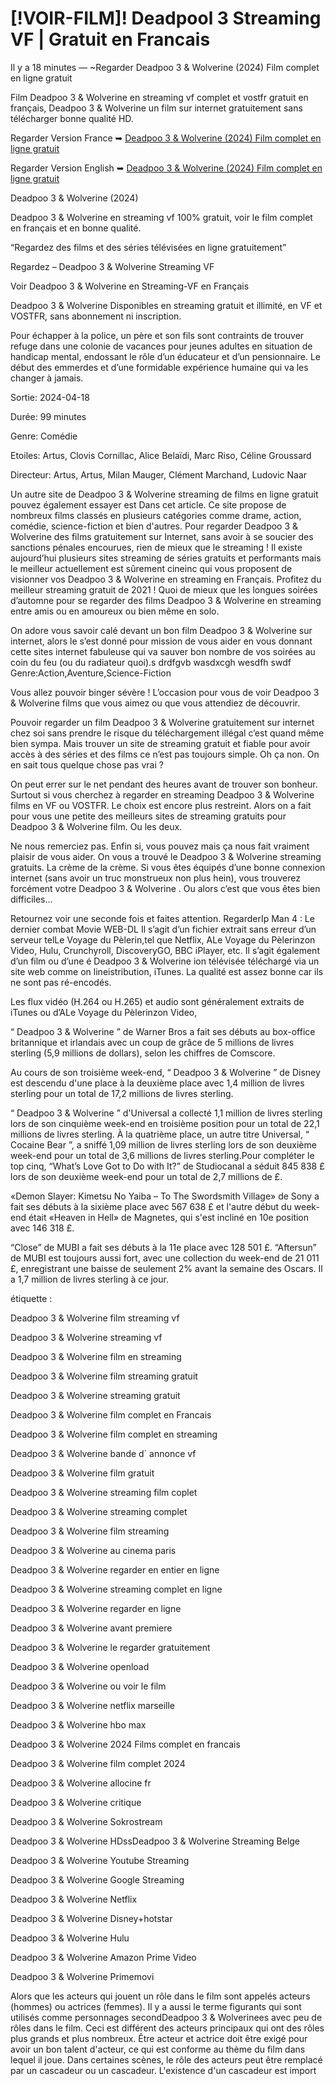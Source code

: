 # [!VOIR-FILM]! Deadpool 3 Streaming VF | Gratuit en Francais

Il y a 18 minutes — ~Regarder Deadpoo 3 & Wolverine (2024) Film complet en ligne gratuit

Film Deadpoo 3 & Wolverine en streaming vf complet et vostfr gratuit en français, Deadpoo 3 & Wolverine un film sur internet gratuitement sans télécharger bonne qualité HD.

Regarder Version France ➥ [Deadpoo 3 & Wolverine (2024) Film complet en ligne gratuit](https://premiumfilm.online/fr/533535/deadpool-wolverine.html)

Regarder Version English ➥ [Deadpoo 3 & Wolverine (2024) Film complet en ligne gratuit](https://premiumfilm.online/fr/533535/deadpool-wolverine.html)

Deadpoo 3 & Wolverine (2024)

Deadpoo 3 & Wolverine en streaming vf 100% gratuit, voir le film complet en français et en bonne qualité.

“Regardez des films et des séries télévisées en ligne gratuitement”

Regardez – Deadpoo 3 & Wolverine Streaming VF

Voir Deadpoo 3 & Wolverine en Streaming-VF en Français

Deadpoo 3 & Wolverine Disponibles en streaming gratuit et illimité, en VF et VOSTFR, sans abonnement ni inscription.

Pour échapper à la police, un père et son fils sont contraints de trouver refuge dans une colonie de vacances pour jeunes adultes en situation de handicap mental, endossant le rôle d’un éducateur et d’un pensionnaire. Le début des emmerdes et d’une formidable expérience humaine qui va les changer à jamais.

Sortie: 2024-04-18

Durée: 99 minutes

Genre: Comédie

Etoiles: Artus, Clovis Cornillac, Alice Belaïdi, Marc Riso, Céline Groussard

Directeur: Artus, Artus, Milan Mauger, Clément Marchand, Ludovic Naar

Un autre site de Deadpoo 3 & Wolverine streaming de films en ligne gratuit pouvez également essayer est Dans cet article. Ce site propose de nombreux films classés en plusieurs catégories comme drame, action, comédie, science-fiction et bien d'autres. Pour regarder Deadpoo 3 & Wolverine des films gratuitement sur Internet, sans avoir à se soucier des sanctions pénales encourues, rien de mieux que le streaming ! Il existe aujourd’hui plusieurs sites streaming de séries gratuits et performants mais le meilleur actuellement est sûrement cineinc qui vous proposent de visionner vos Deadpoo 3 & Wolverine en streaming en Français. Profitez du meilleur streaming gratuit de 2021 ! Quoi de mieux que les longues soirées d’automne pour se regarder des films Deadpoo 3 & Wolverine en streaming entre amis ou en amoureux ou bien même en solo.

On adore vous savoir calé devant un bon film Deadpoo 3 & Wolverine sur internet, alors le s’est donné pour mission de vous aider en vous donnant cette sites internet fabuleuse qui va sauver bon nombre de vos soirées au coin du feu (ou du radiateur quoi).s drdfgvb wasdxcgh wesdfh swdf Genre:Action,Aventure,Science-Fiction

Vous allez pouvoir binger sévère ! L’occasion pour vous de voir Deadpoo 3 & Wolverine films que vous aimez ou que vous attendiez de découvrir.

Pouvoir regarder un film Deadpoo 3 & Wolverine gratuitement sur internet chez soi sans prendre le risque du téléchargement illégal c’est quand même bien sympa. Mais trouver un site de streaming gratuit et fiable pour avoir accès à des séries et des films ce n’est pas toujours simple. Oh ça non. On en sait tous quelque chose pas vrai ?

On peut errer sur le net pendant des heures avant de trouver son bonheur. Surtout si vous cherchez à regarder en streaming Deadpoo 3 & Wolverine films en VF ou VOSTFR. Le choix est encore plus restreint. Alors on a fait pour vous une petite des meilleurs sites de streaming gratuits pour Deadpoo 3 & Wolverine film. Ou les deux.

Ne nous remerciez pas. Enfin si, vous pouvez mais ça nous fait vraiment plaisir de vous aider. On vous a trouvé le Deadpoo 3 & Wolverine streaming gratuits. La crème de la crème. Si vous êtes équipés d’une bonne connexion internet (sans avoir un truc monstrueux non plus hein), vous trouverez forcément votre Deadpoo 3 & Wolverine . Ou alors c’est que vous êtes bien difficiles…

Retournez voir une seconde fois et faites attention. RegarderIp Man 4 : Le dernier combat Movie WEB-DL Il s’agit d’un fichier extrait sans erreur d’un serveur telLe Voyage du Pèlerin,tel que Netflix, ALe Voyage du Pèlerinzon Video, Hulu, Crunchyroll, DiscoveryGO, BBC iPlayer, etc. Il s’agit également d’un film ou d’une é Deadpoo 3 & Wolverine ion télévisée téléchargé via un site web comme on lineistribution, iTunes. La qualité est assez bonne car ils ne sont pas ré-encodés.

Les flux vidéo (H.264 ou H.265) et audio sont généralement extraits de iTunes ou d’ALe Voyage du Pèlerinzon Video,

“ Deadpoo 3 & Wolverine ” de Warner Bros a fait ses débuts au box-office britannique et irlandais avec un coup de grâce de 5 millions de livres sterling (5,9 millions de dollars), selon les chiffres de Comscore.

Au cours de son troisième week-end, “ Deadpoo 3 & Wolverine ” de Disney est descendu d'une place à la deuxième place avec 1,4 million de livres sterling pour un total de 17,2 millions de livres sterling.

“ Deadpoo 3 & Wolverine ” d'Universal a collecté 1,1 million de livres sterling lors de son cinquième week-end en troisième position pour un total de 22,1 millions de livres sterling. À la quatrième place, un autre titre Universal, “ Cocaine Bear ”, a sniffé 1,09 million de livres sterling lors de son deuxième week-end pour un total de 3,6 millions de livres sterling.Pour compléter le top cinq, “What’s Love Got to Do with It?” de Studiocanal a séduit 845 838 £ lors de son deuxième week-end pour un total de 2,7 millions de £.

«Demon Slayer: Kimetsu No Yaiba – To The Swordsmith Village» de Sony a fait ses débuts à la sixième place avec 567 638 £ et l'autre début du week-end était «Heaven in Hell» de Magnetes, qui s'est incliné en 10e position avec 146 318 £.

“Close” de MUBI a fait ses débuts à la 11e place avec 128 501 £. “Aftersun” de MUBI est toujours aussi fort, avec une collection du week-end de 21 011 £, enregistrant une baisse de seulement 2% avant la semaine des Oscars. Il a 1,7 million de livres sterling à ce jour.

étiquette :

Deadpoo 3 & Wolverine film streaming vf

Deadpoo 3 & Wolverine streaming vf

Deadpoo 3 & Wolverine film en streaming

Deadpoo 3 & Wolverine film streaming gratuit

Deadpoo 3 & Wolverine streaming gratuit

Deadpoo 3 & Wolverine film complet en Francais

Deadpoo 3 & Wolverine film complet en streaming

Deadpoo 3 & Wolverine bande d` annonce vf

Deadpoo 3 & Wolverine film gratuit

Deadpoo 3 & Wolverine streaming film coplet

Deadpoo 3 & Wolverine streaming complet

Deadpoo 3 & Wolverine film streaming

Deadpoo 3 & Wolverine au cinema paris

Deadpoo 3 & Wolverine regarder en entier en ligne

Deadpoo 3 & Wolverine streaming complet en ligne

Deadpoo 3 & Wolverine regarder en ligne

Deadpoo 3 & Wolverine avant premiere

Deadpoo 3 & Wolverine le regarder gratuitement

Deadpoo 3 & Wolverine openload

Deadpoo 3 & Wolverine ou voir le film

Deadpoo 3 & Wolverine netflix marseille

Deadpoo 3 & Wolverine hbo max

Deadpoo 3 & Wolverine 2024 Films complet en francais

Deadpoo 3 & Wolverine film complet 2024

Deadpoo 3 & Wolverine allocine fr

Deadpoo 3 & Wolverine critique

Deadpoo 3 & Wolverine Sokrostream

Deadpoo 3 & Wolverine HDssDeadpoo 3 & Wolverine Streaming Belge

Deadpoo 3 & Wolverine Youtube Streaming

Deadpoo 3 & Wolverine Google Streaming

Deadpoo 3 & Wolverine Netflix

Deadpoo 3 & Wolverine Disney+hotstar

Deadpoo 3 & Wolverine Hulu

Deadpoo 3 & Wolverine Amazon Prime Video

Deadpoo 3 & Wolverine Primemovi

Alors que les acteurs qui jouent un rôle dans le film sont appelés acteurs (hommes) ou actrices (femmes). Il y a aussi le terme figurants qui sont utilisés comme personnages secondDeadpoo 3 & Wolverinees avec peu de rôles dans le film. Ceci est différent des acteurs principaux qui ont des rôles plus grands et plus nombreux. Être acteur et actrice doit être exigé pour avoir un bon talent d'acteur, ce qui est conforme au thème du film dans lequel il joue. Dans certaines scènes, le rôle des acteurs peut être remplacé par un cascadeur ou un cascadeur. L'existence d'un cascadeur est import
